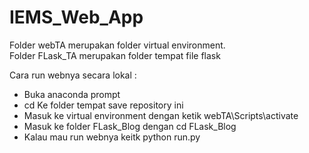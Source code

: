 # IEMS_Web_App

Folder webTA merupakan folder virtual environment.<br>
Folder FLask_TA merupakan folder tempat file flask<br>

Cara run webnya secara lokal :
- Buka anaconda prompt
- cd Ke folder tempat save repository ini
- Masuk ke virtual environment dengan ketik webTA\Scripts\activate
- Masuk ke folder FLask_Blog dengan cd FLask_Blog
- Kalau mau run webnya keitk python run.py


